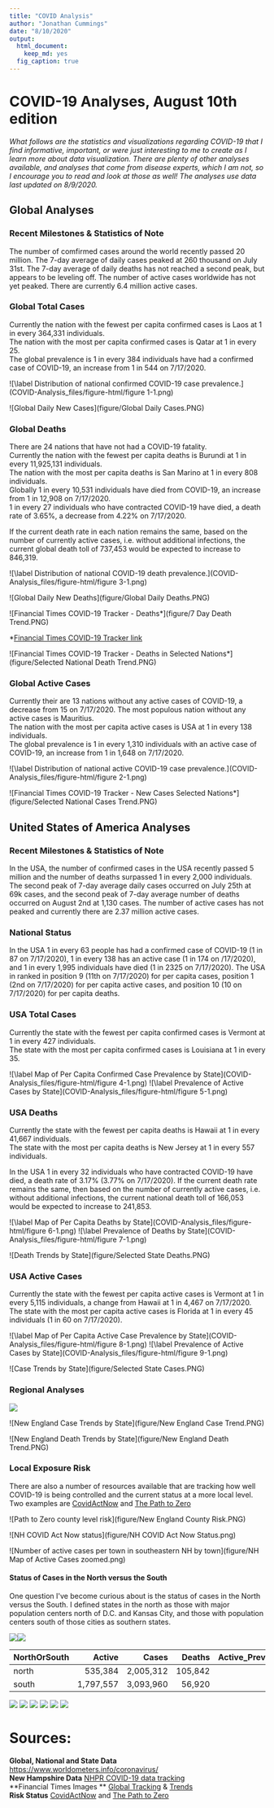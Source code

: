 ```yaml
---
title: "COVID Analysis"
author: "Jonathan Cummings"
date: "8/10/2020"
output:
  html_document: 
    keep_md: yes
  fig_caption: true
---
```






# COVID-19 Analyses, August 10th edition

*What follows are the statistics and visualizations regarding COVID-19 that I find informative, important, or were just interesting to me to create as I learn more about data visualization. There are plenty of other analyses available, and analyses that come from disease experts, which I am not, so I encourage you to read and look at those as well!
The analyses use data last updated on 8/9/2020.*

## Global Analyses

### Recent Milestones & Statistics of Note
The number of comfirmed cases around the world recently passed 20 million. The 7-day average of daily cases peaked at 260 thousand on July 31st. The 7-day average of daily deaths has not reached a second peak, but appears to be leveling off. The number of active cases worldwide has not yet peaked. There are currently 6.4 million active cases.

### Global Total Cases
Currently the nation with the fewest per capita confirmed cases is Laos at 1 in every 364,331 individuals.  
The nation with the most per capita confirmed cases is Qatar at 1 in every 25.  
The global prevalence is 1 in every 384 individuals have had a confirmed case of COVID-19, an increase from 1 in 544 on 7/17/2020.

![\label Distribution of national confirmed COVID-19 case prevalence.](COVID-Analysis_files/figure-html/figure 1-1.png)

![Global Daily New Cases](figure/Global Daily Cases.PNG)  

### Global Deaths
There are 24 nations that have not had a COVID-19 fatality.  
Currently the nation with the fewest per capita deaths is Burundi at 1 in every 11,925,131 individuals.  
The nation with the most per capita deaths is San Marino at 1 in every 808 individuals.  
Globally  1 in every 10,531 individuals have died from COVID-19, an increase from 1 in 12,908 on 7/17/2020.  
1 in every 27 individuals who have contracted COVID-19 have died, a death rate of 3.65%, a decrease from 4.22% on 7/17/2020.  

If the current death rate in each nation remains the same, based on the number of currently active cases, i.e. without additional infections, the current global death toll of 737,453 would be expected to increase to 846,319.

![\label Distribution of national COVID-19 death prevalence.](COVID-Analysis_files/figure-html/figure 3-1.png)

![Global Daily New Deaths](figure/Global Daily Deaths.PNG)  

![Financial Times COVID-19 Tracker - Deaths*](figure/7 Day Death Trend.PNG)  

*[Financial Times COVID-19 Tracker link](https://www.ft.com/content/a26fbf7e-48f8-11ea-aeb3-955839e06441?fbclid=IwAR20L3uTETAJCy5X2qYMeyR_X6T8asbacJIgJ3zLnQXKszY-fcbl88V2ppM)  

![Financial Times COVID-19 Tracker - Deaths in Selected Nations*](figure/Selected National Death Trend.PNG)

### Global Active Cases
Currently their are 13 nations without any active cases of COVID-19, a decrease from 15 on 7/17/2020. The most populous nation without any active cases is Mauritius.  
The nation with the most per capita active cases is USA at 1 in every 138 individuals.  
The global prevalence is 1 in every 1,310 individuals with an active case of COVID-19, an increase from 1 in 1,648 on 7/17/2020.

![\label Distribution of national active COVID-19 case prevalence.](COVID-Analysis_files/figure-html/figure 2-1.png)

![Financial Times COVID-19 Tracker - New Cases Selected Nations*](figure/Selected National Cases Trend.PNG)  

## United States of America Analyses

### Recent Milestones & Statistics of Note
In the USA, the number of confirmed cases in the USA recently passed 5 million and the number of deaths surpassed 1 in every 2,000 individuals. The second peak of 7-day average daily cases occurred on July 25th at 69k cases, and the second peak of 7-day average number of deaths occurred on August 2nd at 1,130 cases. The number of active cases has not peaked and currently there are 2.37 million active cases.

### National Status
In the USA 1 in every 63 people has had a confirmed case of COVID-19 (1 in 87 on 7/17/2020), 1 in every 138 has an active case (1 in 174 on /17/2020), and 1 in every 1,995 individuals have died (1 in 2325 on 7/17/2020).  The USA in ranked in position 9 (11th on 7/17/2020) for per capita cases, position 1 (2nd on 7/17/2020) for per capita active cases, and position 10 (10 on 7/17/2020) for per capita deaths.







### USA Total Cases
Currently the state with the fewest per capita confirmed cases is Vermont at 1 in every 427 individuals.  
The state with the most per capita confirmed cases is Louisiana at 1 in every 35.  

![\label Map of Per Capita Confirmed Case Prevalence by State](COVID-Analysis_files/figure-html/figure 4-1.png)
![\label Prevalence of Active Cases by State](COVID-Analysis_files/figure-html/figure 5-1.png)


### USA Deaths
Currently the state with the fewest per capita deaths is Hawaii at 1 in every 41,667 individuals.  
The state with the most per capita deaths is New Jersey at 1 in every 557 individuals.  

In the USA 1 in every 32 individuals who have contracted COVID-19 have died, a death rate of 3.17% (3.77% on 7/17/2020). If the current death rate remains the same, then based on the number of currently active cases, i.e. without additional infections, the current national death toll of 166,053 would be expected to increase to 241,853.  

![\label Map of Per Capita Deaths by State](COVID-Analysis_files/figure-html/figure 6-1.png)
![\label Prevalence of Deaths by State](COVID-Analysis_files/figure-html/figure 7-1.png)

![Death Trends by State](figure/Selected State Deaths.PNG)  

### USA Active Cases
Currently the state with the fewest per capita active cases is Vermont at 1 in every 5,115 individuals, a change from Hawaii at 1 in 4,467 on 7/17/2020.  
The state with the most per capita active cases is Florida at 1 in every 45 individuals (1 in 60 on 7/17/2020).

![\label Map of Per Capita Active Case Prevalence  by State](COVID-Analysis_files/figure-html/figure 8-1.png)
![\label Prevalence of Active Cases by State](COVID-Analysis_files/figure-html/figure 9-1.png)

![Case Trends by State](figure/Selected State Cases.PNG)  

### Regional Analyses
![](COVID-Analysis_files/figure-html/regional-1.png)<!-- -->

![New England Case Trends by State](figure/New England Case Trend.PNG)  

![New England Death Trends by State](figure/New England Death Trend.PNG)


  
### Local Exposure Risk
There are also a number of resources available that are tracking how well COVID-19 is being controlled and the current status at a more local level. Two examples are [CovidActNow](https://covidactnow.org/) and [The Path to Zero](https://globalepidemics.org/key-metrics-for-covid-suppression/)  

![Path to Zero county level risk](figure/New England County Risk.PNG)  

![NH COVID Act Now status](figure/NH COVID Act Now Status.png)  

![Number of active cases per town in southeastern NH by town](figure/NH Map of Active Cases zoomed.png)

#### Status of Cases in the North versus the South
One question I've become curious about is the status of cases in the North versus the South. I defined states in the north as those with major population centers north of D.C. and Kansas City, and those with population centers south of those cities as southern states.  

![](COVID-Analysis_files/figure-html/NorthSouth-1.png)<!-- -->![](COVID-Analysis_files/figure-html/NorthSouth-2.png)<!-- --><table class="table" style="margin-left: auto; margin-right: auto;">
 <thead>
  <tr>
   <th style="text-align:left;"> NorthOrSouth </th>
   <th style="text-align:right;"> Active </th>
   <th style="text-align:right;"> Cases </th>
   <th style="text-align:right;"> Deaths </th>
   <th style="text-align:right;"> Active_Prevalence </th>
   <th style="text-align:right;"> Prevalence </th>
   <th style="text-align:right;"> Death_Prevalence </th>
   <th style="text-align:right;"> PercentActive </th>
  </tr>
 </thead>
<tbody>
  <tr>
   <td style="text-align:left;"> north </td>
   <td style="text-align:right;"> 535,384 </td>
   <td style="text-align:right;"> 2,005,312 </td>
   <td style="text-align:right;"> 105,842 </td>
   <td style="text-align:right;"> 322 </td>
   <td style="text-align:right;"> 86 </td>
   <td style="text-align:right;"> 2,079 </td>
   <td style="text-align:right;"> 26.7 </td>
  </tr>
  <tr>
   <td style="text-align:left;"> south </td>
   <td style="text-align:right;"> 1,797,557 </td>
   <td style="text-align:right;"> 3,093,960 </td>
   <td style="text-align:right;"> 56,920 </td>
   <td style="text-align:right;"> 102 </td>
   <td style="text-align:right;"> 59 </td>
   <td style="text-align:right;"> 2,959 </td>
   <td style="text-align:right;"> 58.1 </td>
  </tr>
</tbody>
</table>


![](US_Cases.gif)
![](US_Cases_Map.gif)
![](US_Deathss.gif)
![](US_Deaths_Map.gif)
![](US_New_Cases_Map.gif)
![](US_New_Deaths_Map.gif)


# Sources:  
**Global, National and State Data** <https://www.worldometers.info/coronavirus/>  
**New Hampshire Data** [NHPR COVID-19 data tracking](https://www.nhpr.org/post/explore-data-tracking-covid-19-new-hampshire#stream/0)  
**Financial Times Images ** [Global Tracking](https://www.ft.com/content/a26fbf7e-48f8-11ea-aeb3-955839e06441) & [Trends](https://ig.ft.com/coronavirus-chart)  
**Risk Status** [CovidActNow](https://covidactnow.org/) and [The Path to Zero](https://globalepidemics.org/key-metrics-for-covid-suppression/)
